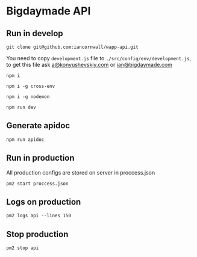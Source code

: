 # Bigdaymade API

## Run in develop

`git clone git@github.com:iancornwall/wapp-api.git`

You need to copy `development.js` file to `./src/config/env/development.js`, to get this file ask a@konyushevskiy.com or
ian@bigdaymade.com

`npm i`

`npm i -g cross-env`

`npm i -g nodemon`

`npm run dev`

## Generate apidoc

`npm run apidoc`

## Run in production

All production configs are stored on server in proccess.json

`pm2 start proccess.json`

## Logs on production

`pm2 logs api --lines 150`

## Stop production

`pm2 stop api`